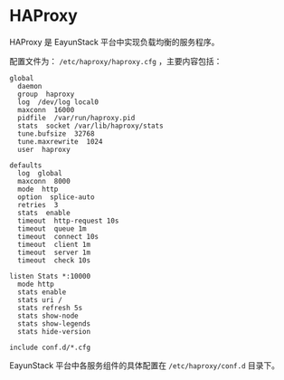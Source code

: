 # HAProxy
HAProxy 是 EayunStack 平台中实现负载均衡的服务程序。

配置文件为： `/etc/haproxy/haproxy.cfg` ，主要内容包括：

    global
      daemon
      group  haproxy
      log  /dev/log local0
      maxconn  16000
      pidfile  /var/run/haproxy.pid
      stats  socket /var/lib/haproxy/stats
      tune.bufsize  32768
      tune.maxrewrite  1024
      user  haproxy

    defaults
      log  global
      maxconn  8000
      mode  http
      option  splice-auto
      retries  3
      stats  enable
      timeout  http-request 10s
      timeout  queue 1m
      timeout  connect 10s
      timeout  client 1m
      timeout  server 1m
      timeout  check 10s

    listen Stats *:10000
      mode http
      stats enable
      stats uri /
      stats refresh 5s
      stats show-node
      stats show-legends
      stats hide-version

    include conf.d/*.cfg

EayunStack 平台中各服务组件的具体配置在 `/etc/haproxy/conf.d` 目录下。
